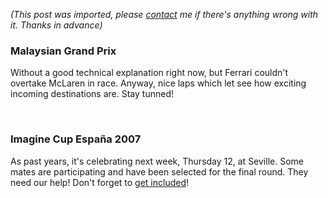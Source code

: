 *(This post was imported, please [contact](#/contact) me if there's anything wrong with it. Thanks in advance)*

<div class="entry-body">
<h3>Malaysian Grand Prix</h3>
<p>
	Without a good technical explanation right now, but Ferrari couldn't overtake McLaren in race. Anyway, nice laps which let see how exciting incoming destinations are. Stay tunned!
</p>
<br />
<h3>Imagine Cup Espa&ntilde;a 2007</h3>
<p>
	As past years, it's celebrating next week, Thursday 12, at Seville. Some mates are participating and have been selected for the final round. They need our help! Don't forget to <a href="http://msevents.microsoft.com/CUI/EventDetail.aspx?EventID=1032335057&Culture=es-ES">get included</a>!
</p>
</div>
